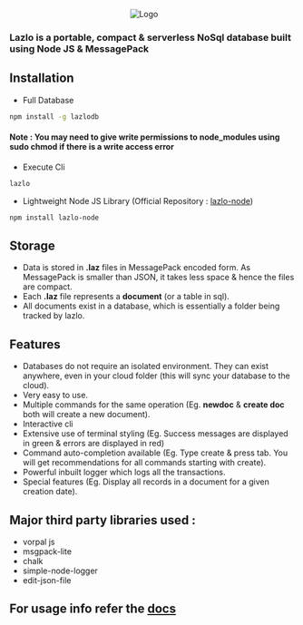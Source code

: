 &nbsp;&nbsp;&nbsp;&nbsp;&nbsp;&nbsp;&nbsp;&nbsp;&nbsp;&nbsp;&nbsp;&nbsp;&nbsp;&nbsp;&nbsp;&nbsp;&nbsp;&nbsp;&nbsp;&nbsp;&nbsp;&nbsp;&nbsp;&nbsp;&nbsp;&nbsp;&nbsp;&nbsp;&nbsp;&nbsp;&nbsp;&nbsp;&nbsp;&nbsp;&nbsp;&nbsp;&nbsp;&nbsp;&nbsp;&nbsp;&nbsp;&nbsp;&nbsp;&nbsp;&nbsp;&nbsp;&nbsp;&nbsp;&nbsp;&nbsp;&nbsp;&nbsp;&nbsp;&nbsp;![Logo](http://drive.google.com/uc?export=view&id=0Bwc6VQDSOsGZVF9Zai14eVZqSVV1VVhxMHZHSklWNE9hMkxz)

### Lazlo is a portable, compact & serverless NoSql database built using Node JS & MessagePack

## Installation
* Full Database
```sh
npm install -g lazlodb
```
#### Note : You may need to give write permissions to node_modules using sudo chmod if there is a write access error
* Execute Cli
```sh
lazlo
```
* Lightweight Node JS Library (Official Repository : [lazlo-node](https://github.com/zaygozi/lazlo-node))
```sh
npm install lazlo-node
```

## Storage
* Data is stored in **.laz** files in MessagePack encoded form. As MessagePack is smaller than JSON, it takes less space & hence the files are compact.
* Each **.laz** file represents a **document** (or a table in sql).
* All documents exist in a database, which is essentially a folder being tracked by lazlo.

## Features
* Databases do not require an isolated environment. They can exist anywhere, even in your cloud folder (this will sync your database to the cloud).
* Very easy to use.
* Multiple commands for the same operation (Eg. **newdoc** & **create doc** both will create a new document).
* Interactive cli
* Extensive use of terminal styling (Eg. Success messages are displayed in green & errors are displayed in red)
* Command auto-completion available (Eg. Type create & press tab. You will get recommendations for all commands starting with create).
* Powerful inbuilt logger which logs all the transactions.
* Special features (Eg. Display all records in a document for a given creation date).

## Major third party libraries used :
* vorpal js
* msgpack-lite
* chalk
* simple-node-logger
* edit-json-file

## For usage info refer the [docs](http://lazlodb.me/home)
